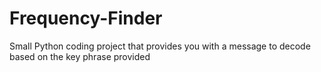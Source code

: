 # Frequency-Finder
Small Python coding project that provides you with a message to decode based on the key phrase provided
